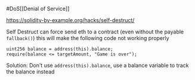 #DoS[[Denial of Service]]

https://solidity-by-example.org/hacks/self-destruct/

Self Destruct can force send eth to a contract (even without the payable `fallback()`)
this will make the following code not working properly

```solidity
uint256 balance = address(this).balance; 
require(balance <= targetAmount, "Game is over");
```

Solution:
Don't use `address(this).balance`, use a balance variable to track the balance instead